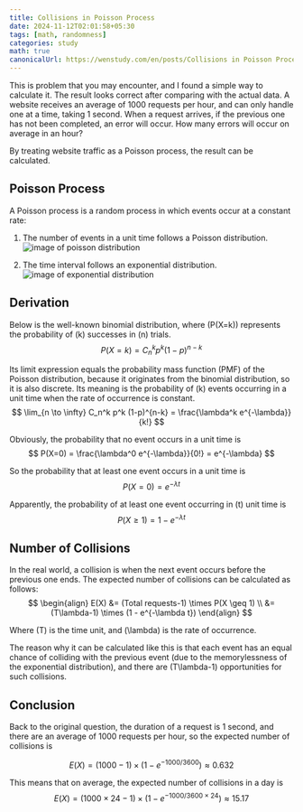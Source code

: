 ```yaml
---
title: Collisions in Poisson Process
date: 2024-11-12T02:01:58+05:30
tags: [math, randomness]
categories: study 
math: true
canonicalUrl: https://wenstudy.com/en/posts/Collisions in Poisson Process/
---
```


This is problem that you may encounter, and I found a simple way to calculate it. The result looks correct after comparing with the actual data.
A website receives an average of 1000 requests per hour, and can only handle one at a time, taking 1 second. When a request arrives, if the previous one has not been completed, an error will occur. How many errors will occur on average in an hour?
<!-- more -->

By treating website traffic as a Poisson process, the result can be calculated.

## Poisson Process
A Poisson process is a random process in which events occur at a constant rate:
1. The number of events in a unit time follows a Poisson distribution.
![image of poisson distribution](/images/poisson-process-collision-rate/poisson-distribution.png "poisson distribution")

2. The time interval follows an exponential distribution.
![image of exponential distribution](/images/poisson-process-collision-rate/exponential-distribution.png "exponential distribution")

## Derivation
Below is the well-known binomial distribution, where \(P(X=k)\) represents the probability of \(k\) successes in \(n\) trials.
$$
P(X=k) = C_n^k p^k (1-p)^{n-k}
$$

Its limit expression equals the probability mass function (PMF) of the Poisson distribution, because it originates from the binomial distribution, so it is also discrete. Its meaning is the probability of \(k\) events occurring in a unit time when the rate of occurrence is constant.
$$
\lim_{n \to \infty} C_n^k p^k (1-p)^{n-k} = \frac{\lambda^k e^{-\lambda}}{k!}
$$

Obviously, the probability that no event occurs in a unit time is
$$
P(X=0) = \frac{\lambda^0 e^{-\lambda}}{0!} = e^{-\lambda}
$$

So the probability that at least one event occurs in a unit time is
$$
P(X=0) = e^{-\lambda t}
$$

Apparently, the probability of at least one event occurring in \(t\) unit time is
$$
P(X \geq 1) = 1 - e^{-\lambda t}
$$

## Number of Collisions
In the real world, a collision is when the next event occurs before the previous one ends. The expected number of collisions can be calculated as follows:
$$
\begin{align}
E(X) &= (Total requests-1) \times P(X \geq 1) \\
&= (T\lambda-1) \times (1 - e^{-\lambda t})
\end{align}
$$

Where \(T\) is the time unit, and \(\lambda\) is the rate of occurrence.

The reason why it can be calculated like this is that each event has an equal chance of colliding with the previous event (due to the memorylessness of the exponential distribution), and there are \(T\lambda-1\) opportunities for such collisions.

## Conclusion
Back to the original question, the duration of a request is 1 second, and there are an average of 1000 requests per hour, so the expected number of collisions is

$$
E(X) = (1000 - 1) \times (1 - e^{-1000/3600}) \approx 0.632
$$

This means that on average, the expected number of collisions in a day is
$$
E(X) = (1000 \times 24 - 1) \times (1 - e^{-1000/3600 \times 24}) \approx 15.17
$$
